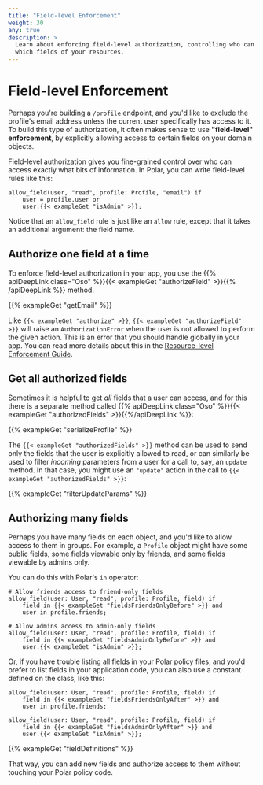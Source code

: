 ```yaml
---
title: "Field-level Enforcement"
weight: 30
any: true
description: >
  Learn about enforcing field-level authorization, controlling who can access
  which fields of your resources.
---
```


# Field-level Enforcement

Perhaps you're building a `/profile` endpoint, and you'd like to exclude the
profile's email address unless the current user specifically has access to it.
To build this type of authorization, it often makes sense to use **"field-level"
enforcement**, by explicitly allowing access to certain fields on your domain
objects.

Field-level authorization gives you fine-grained control over who can access
exactly what bits of information. In Polar, you can write field-level rules like
this:

```polar
allow_field(user, "read", profile: Profile, "email") if
    user = profile.user or
    user.{{< exampleGet "isAdmin" >}};
```

Notice that an `allow_field` rule is just like an `allow` rule, except that it
takes an additional argument: the field name.

## Authorize one field at a time

To enforce field-level authorization in your app, you use the {{% apiDeepLink
class="Oso" %}}{{< exampleGet "authorizeField" >}}{{% /apiDeepLink %}} method.

{{% exampleGet "getEmail" %}}

Like `{{< exampleGet "authorize" >}}`, `{{< exampleGet "authorizeField" >}}` will raise an `AuthorizationError` when the
user is not allowed to perform the given action. This is an error that you
should handle globally in your app. You can read more details about this in the
[Resource-level Enforcement Guide](resource.html#authorization-failure).

## Get all authorized fields

Sometimes it is helpful to get _all_ fields that a user can access, and for this
there is a separate method called {{% apiDeepLink class="Oso"
%}}{{< exampleGet "authorizedFields" >}}{{%/apiDeepLink %}}:

{{% exampleGet "serializeProfile" %}}

The `{{< exampleGet "authorizedFields" >}}` method can be used to send only the fields that the user
is explicitly allowed to read, or can similarly be used to filter _incoming_
parameters from a user for a call to, say, an `update` method. In that case, you
might use an `"update"` action in the call to `{{< exampleGet "authorizedFields" >}}`:

{{% exampleGet "filterUpdateParams" %}}

## Authorizing many fields

Perhaps you have many fields on each object, and you'd like to allow access to
them in groups. For example, a `Profile` object might have some public fields,
some fields viewable only by friends, and some fields viewable by admins only.

You can do this with Polar's `in` operator:

```polar
# Allow friends access to friend-only fields
allow_field(user: User, "read", profile: Profile, field) if
    field in {{< exampleGet "fieldsFriendsOnlyBefore" >}} and
    user in profile.friends;

# Allow admins access to admin-only fields
allow_field(user: User, "read", profile: Profile, field) if
    field in {{< exampleGet "fieldsAdminOnlyBefore" >}} and
    user.{{< exampleGet "isAdmin" >}};
```

Or, if you have trouble listing all fields in your Polar policy files, and you'd
prefer to list fields in your application code, you can also use a constant
defined on the class, like this:

```polar
allow_field(user: User, "read", profile: Profile, field) if
    field in {{< exampleGet "fieldsFriendsOnlyAfter" >}} and
    user in profile.friends;

allow_field(user: User, "read", profile: Profile, field) if
    field in {{< exampleGet "fieldsAdminOnlyAfter" >}} and
    user.{{< exampleGet "isAdmin" >}};
```

{{% exampleGet "fieldDefinitions" %}}

That way, you can add new fields and authorize access to them without touching
your Polar policy code.
